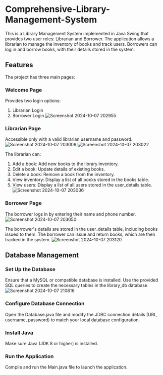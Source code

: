 # Comprehensive-Library-Management-System
This is a Library Management System implemented in Java Swing that provides two user roles: Librarian and Borrower. The application allows a librarian to manage the inventory of books and track users. Borrowers can log in and borrow books, with their details stored in the system.

## Features
The project has three main pages:

### Welcome Page
Provides two login options:
1. Librarian Login
2. Borrower Login
   ![Screenshot 2024-10-07 202955](https://github.com/user-attachments/assets/f5d4d3c6-debd-4156-a1f0-c1a1cc8741a4)
   
### Librarian Page
Accessible only with a valid librarian username and password.
![Screenshot 2024-10-07 203009](https://github.com/user-attachments/assets/4623a386-43d5-4696-9ca0-87ab873b0629)
![Screenshot 2024-10-07 203022](https://github.com/user-attachments/assets/0f7ae78b-953e-407f-a068-42d560906d6c)

The librarian can:
1. Add a book: Add new books to the library inventory.
2. Edit a book: Update details of existing books.
3. Delete a book: Remove a book from the inventory.
4. View inventory: Display a list of all books stored in the books table.
5. View users: Display a list of all users stored in the user_details table.
   ![Screenshot 2024-10-07 203036](https://github.com/user-attachments/assets/dafed0a7-d334-4d0c-9f7f-d90176b2f5ba)


### Borrower Page
The borrower logs in by entering their name and phone number.
![Screenshot 2024-10-07 203050](https://github.com/user-attachments/assets/d34aa1ee-96a6-4495-8f5a-bd37e2e69228)

The borrower's details are stored in the user_details table, including books issued to them.
The borrower can issue and return books, which are then tracked in the system.
![Screenshot 2024-10-07 203120](https://github.com/user-attachments/assets/d31bd9ae-5cb2-4b8d-8dc6-1e1b407dfb90)

## Database Management

### Set Up the Database
Ensure that a MySQL or compatible database is installed.
Use the provided SQL queries to create the necessary tables in the library_db database.
![Screenshot 2024-10-07 210816](https://github.com/user-attachments/assets/6e72db84-dc1b-4912-b766-ed463c025f95)

### Configure Database Connection
Open the Database.java file and modify the JDBC connection details (URL, username, password) to match your local database configuration.

### Install Java
Make sure Java (JDK 8 or higher) is installed.

### Run the Application
Compile and run the Main.java file to launch the application.
